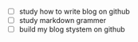 - [ ] study how to write blog on github
- [ ] study markdown grammer
- [ ] build my blog stystem on github
